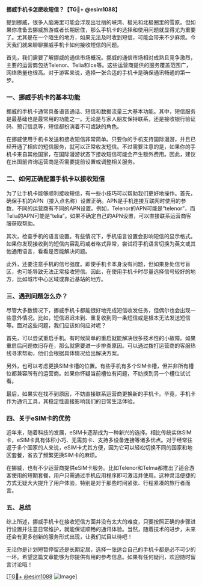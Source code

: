 **挪威手机卡怎麽收短信？【TG💪+ @esim1088】**

提到挪威，很多人脑海里可能会浮现出壮丽的峡湾、极光和北极圈里的雪原。但如果你准备去挪威旅游或者长期居住，那么手机卡的选择和使用问题就显得尤为重要了。尤其是在一个陌生的地方，如果无法及时收到短信，可能会带来不少麻烦。今天我们就来聊聊挪威手机卡如何接收短信的问题。

首先，我们需要了解挪威的通信市场概况。挪威的通信市场相对成熟且竞争激烈，主要的运营商包括Telenor、Telia和Ice等。这些运营商提供的服务覆盖范围广，网络质量也很高。对于游客来说，选择一张合适的手机卡是确保通讯畅通的第一步。

### 一、挪威手机卡的基本功能

挪威的手机卡通常具备语音通话、短信和数据流量三大基本功能。其中，短信服务是最基础也是最常用的功能之一。无论是与家人朋友保持联系，还是接收银行验证码、预订信息等，短信都扮演着不可或缺的角色。

在挪威使用手机卡发送和接收短信非常简单。只要你的手机支持国际漫游，并且已经开通了相应的短信服务，就可以正常收发短信。不过需要注意的是，如果你的手机卡来自其他国家，在国际漫游状态下接收短信可能会产生额外费用。因此，建议在出国前咨询运营商是否需要提前设置或调整相关服务。

### 二、如何正确配置手机卡以接收短信

为了让手机卡能够顺利接收短信，有一些小技巧可以帮助我们更好地操作。首先，确保手机的APN（接入点名称）设置正确。APN是手机连接互联网时使用的参数，不同的运营商有不同的APN设置。例如，Telenor的APN可能是“telenor”，而Telia的APN可能是“telia”。如果不确定自己的APN设置，可以直接联系运营商客服获取帮助。

其次，检查手机的语言设置。有些情况下，手机语言设置会影响短信的显示格式。如果你发现接收到的短信内容乱码或者格式异常，尝试将手机语言切换为英文或其他通用语言，看看是否能解决问题。

此外，还要注意手机的信号强度。即使手机卡本身没有问题，但如果身处信号盲区，也可能导致无法正常接收短信。因此，在使用手机卡时尽量选择信号较好的地方，比如城市中心区域或靠近基站的地方。

### 三、遇到问题怎么办？

尽管大多数情况下，挪威手机卡都能很好地完成短信收发任务，但偶尔也会出现一些意外情况。比如，短信迟迟未到、重复收到同一条短信或是根本无法发送短信等。面对这些问题，我们应该如何应对呢？

首先，可以尝试重启手机。有时候简单的重启就能解决很多技术性的小故障。如果重启后问题依旧存在，那么就需要进一步排查原因。可以通过拨打运营商的客服热线寻求帮助，他们会根据具体情况给出解决方案。

另外，也可以考虑更换SIM卡槽的位置。有些手机有多个SIM卡槽，但并非所有槽位都兼容所有的运营商。如果你怀疑当前槽位有问题，不妨换到另一个槽位试试看。

最后，如果实在找不到原因，不妨直接联系运营商更换新的手机卡。毕竟，手机卡作为通讯工具，其稳定性直接影响我们的日常生活体验。

### 四、关于eSIM卡的优势

近年来，随着科技的发展，eSIM卡逐渐成为一种新兴的选择。相比传统实体SIM卡，eSIM卡具有体积小巧、无需剪卡、支持多设备连接等诸多优点。对于经常往返于多个国家的人来说，eSIM卡尤其方便，因为它可以轻松切换不同的国家和地区套餐，省去了频繁更换SIM卡的麻烦。

在挪威，也有不少运营商提供eSIM卡服务。比如Telenor和Telma都推出了适合游客使用的短期套餐，用户只需通过手机应用程序即可激活并使用。这种灵活便捷的方式无疑大大提升了用户体验，特别是对于那些时间紧张、行程紧凑的旅行者而言。

### 五、总结

综上所述，挪威手机卡在接收短信方面并没有太大的难度，只要按照正确的步骤进行设置并注意日常维护，就能保证顺畅的通讯体验。当然，随着技术的进步，未来还会有更多创新的服务形式出现，让我们拭目以待吧！

无论你是计划短暂停留还是长期定居，选择一张适合自己的手机卡都是必不可少的一环。希望这篇文章能够为你提供有用的参考信息。如果有任何疑问，欢迎随时留言讨论哦！

[[TG💪+ @esim1088](https://t.me/s/esim1088) ![Image](https://i.postimg.cc/4NQfJmqS/Snipaste-2025-05-13-00-14-12.png)]